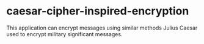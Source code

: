 # caesar-cipher-inspired-encryption
This application can encrypt messages using similar methods Julius Caesar used to encrypt military significant messages.
